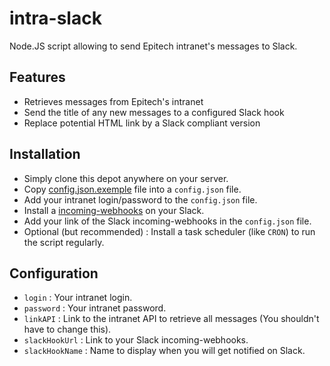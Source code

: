 intra-slack
===========
Node.JS script allowing to send Epitech intranet's messages to Slack.

## Features
- Retrieves messages from Epitech's intranet
- Send the title of any new messages to a configured Slack hook
- Replace potential HTML link by a Slack compliant version

## Installation
- Simply clone this depot anywhere on your server.
- Copy [config.json.exemple](https://github.com/BernardJeremy/intra-slack/blob/master/config.json.exemple) file into a `config.json` file.
- Add your intranet login/password to the `config.json` file.
- Install a [incoming-webhooks](https://api.slack.com/incoming-webhooks) on your Slack.
- Add your link of the Slack incoming-webhooks in the `config.json` file.
- Optional (but recommended) : Install a task scheduler (like `CRON`) to run the script regularly.

## Configuration
- `login` : Your intranet login.
- `password` : Your intranet password.
- `linkAPI` : Link to the intranet API to retrieve all messages (You shouldn't have to change this).
- `slackHookUrl` :  Link to your Slack incoming-webhooks.
- `slackHookName` : Name to display when you will get notified on Slack.
